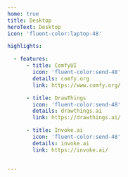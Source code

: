 ```yaml
---
home: true
title: Desktop
heroText: Desktop
icon: 'fluent-color:laptop-48'

highlights:

  - features:
      - title: ComfyUI
        icon: 'fluent-color:send-48'
        details: comfy.org
        link: https://www.comfy.org/

      - title: DrawThings
        icon: 'fluent-color:send-48'
        details: drawthings.ai
        link: https://drawthings.ai/

      - title: Invoke.ai
        icon: 'fluent-color:send-48'
        details: invoke.ai
        link: https://invoke.ai/


---
```

